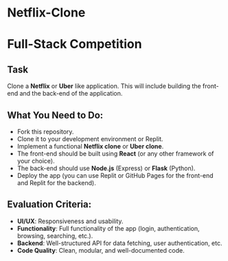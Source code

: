 # Netflix-Clone

# Full-Stack Competition

## Task
Clone a **Netflix** or **Uber** like application. This will include building the front-end and the back-end of the application.

## What You Need to Do:
- Fork this repository.
- Clone it to your development environment or Replit.
- Implement a functional **Netflix clone** or **Uber clone**.
- The front-end should be built using **React** (or any other framework of your choice).
- The back-end should use **Node.js** (Express) or **Flask** (Python).
- Deploy the app (you can use Replit or GitHub Pages for the front-end and Replit for the backend).

## Evaluation Criteria:
- **UI/UX**: Responsiveness and usability.
- **Functionality**: Full functionality of the app (login, authentication, browsing, searching, etc.).
- **Backend**: Well-structured API for data fetching, user authentication, etc.
- **Code Quality**: Clean, modular, and well-documented code.
